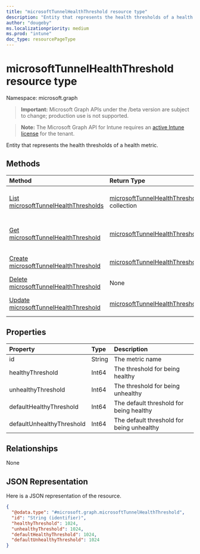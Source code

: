 ```yaml
---
title: "microsoftTunnelHealthThreshold resource type"
description: "Entity that represents the health thresholds of a health metric."
author: "dougeby"
ms.localizationpriority: medium
ms.prod: "intune"
doc_type: resourcePageType
---
```


# microsoftTunnelHealthThreshold resource type

Namespace: microsoft.graph

> **Important:** Microsoft Graph APIs under the /beta version are subject to change; production use is not supported.

> **Note:** The Microsoft Graph API for Intune requires an [active Intune license](https://go.microsoft.com/fwlink/?linkid=839381) for the tenant.

Entity that represents the health thresholds of a health metric.

## Methods
|Method|Return Type|Description|
|:---|:---|:---|
|[List microsoftTunnelHealthThresholds](../api/intune-mstunnel-microsofttunnelhealththreshold-list.md)|[microsoftTunnelHealthThreshold](../resources/intune-mstunnel-microsofttunnelhealththreshold.md) collection|List properties and relationships of the [microsoftTunnelHealthThreshold](../resources/intune-mstunnel-microsofttunnelhealththreshold.md) objects.|
|[Get microsoftTunnelHealthThreshold](../api/intune-mstunnel-microsofttunnelhealththreshold-get.md)|[microsoftTunnelHealthThreshold](../resources/intune-mstunnel-microsofttunnelhealththreshold.md)|Read properties and relationships of the [microsoftTunnelHealthThreshold](../resources/intune-mstunnel-microsofttunnelhealththreshold.md) object.|
|[Create microsoftTunnelHealthThreshold](../api/intune-mstunnel-microsofttunnelhealththreshold-create.md)|[microsoftTunnelHealthThreshold](../resources/intune-mstunnel-microsofttunnelhealththreshold.md)|Create a new [microsoftTunnelHealthThreshold](../resources/intune-mstunnel-microsofttunnelhealththreshold.md) object.|
|[Delete microsoftTunnelHealthThreshold](../api/intune-mstunnel-microsofttunnelhealththreshold-delete.md)|None|Deletes a [microsoftTunnelHealthThreshold](../resources/intune-mstunnel-microsofttunnelhealththreshold.md).|
|[Update microsoftTunnelHealthThreshold](../api/intune-mstunnel-microsofttunnelhealththreshold-update.md)|[microsoftTunnelHealthThreshold](../resources/intune-mstunnel-microsofttunnelhealththreshold.md)|Update the properties of a [microsoftTunnelHealthThreshold](../resources/intune-mstunnel-microsofttunnelhealththreshold.md) object.|

## Properties
|Property|Type|Description|
|:---|:---|:---|
|id|String|The metric name|
|healthyThreshold|Int64|The threshold for being healthy|
|unhealthyThreshold|Int64|The threshold for being unhealthy|
|defaultHealthyThreshold|Int64|The default threshold for being healthy|
|defaultUnhealthyThreshold|Int64|The default threshold for being unhealthy|

## Relationships
None

## JSON Representation
Here is a JSON representation of the resource.
<!-- {
  "blockType": "resource",
  "keyProperty": "id",
  "@odata.type": "microsoft.graph.microsoftTunnelHealthThreshold"
}
-->
``` json
{
  "@odata.type": "#microsoft.graph.microsoftTunnelHealthThreshold",
  "id": "String (identifier)",
  "healthyThreshold": 1024,
  "unhealthyThreshold": 1024,
  "defaultHealthyThreshold": 1024,
  "defaultUnhealthyThreshold": 1024
}
```



